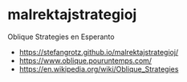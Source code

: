 # malrektajstrategioj
Oblique Strategies en Esperanto
* https://stefangrotz.github.io/malrektajstrategioj/
* https://www.oblique.pouruntemps.com/
* https://en.wikipedia.org/wiki/Oblique_Strategies
